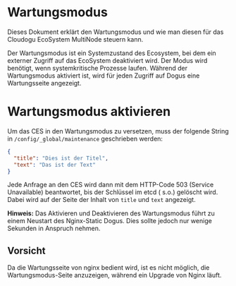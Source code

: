 # Wartungsmodus

Dieses Dokument erklärt den Wartungsmodus und wie man diesen für das Cloudogu EcoSystem MultiNode steuern kann.

Der Wartungsmodus ist ein Systemzustand des Ecosystem, bei dem ein externer Zugriff auf das EcoSystem deaktiviert wird.
Der Modus wird benötigt, wenn systemkritische Prozesse laufen. Während der Wartungsmodus aktiviert ist, wird für jeden
Zugriff auf Dogus eine Wartungsseite angezeigt.

# Wartungsmodus aktivieren

Um das CES in den Wartungsmodus zu versetzen, muss der folgende String in `/config/_global/maintenance` geschrieben
werden:

```json
{
  "title": "Dies ist der Titel",
  "text": "Das ist der Text"
}
``` 

Jede Anfrage an den CES wird dann mit dem HTTP-Code 503 (Service Unavailable) beantwortet, bis der Schlüssel im etcd (
s.o.) gelöscht wird. Dabei wird auf der Seite der Inhalt von `title` und `text` angezeigt.

**Hinweis:** Das Aktivieren und Deaktivieren des Wartungsmodus führt zu einem Neustart des Nginx-Static Dogus. Dies
sollte jedoch nur wenige Sekunden in Anspruch nehmen.

## Vorsicht

Da die Wartungsseite von nginx bedient wird, ist es nicht möglich, die Wartungsmodus-Seite anzuzeigen, während ein
Upgrade von Nginx läuft.